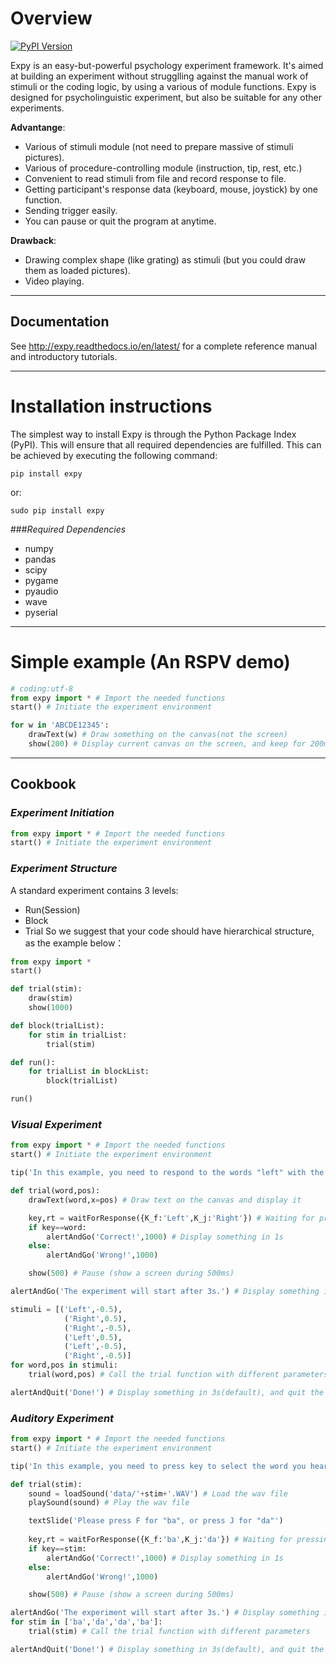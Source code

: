 # Overview

[![PyPI Version][pypi-v-image]][pypi-v-link]

[pypi-v-image]: https://img.shields.io/pypi/v/expy.png
[pypi-v-link]: https://pypi.python.org/pypi/expy

Expy is an easy-but-powerful psychology experiment framework. It's aimed at building an experiment without strugglling against the manual work of stimuli or the coding logic, by using a various of module functions.
Expy is designed for psycholinguistic experiment, but also be suitable for any other experiments.

**Advantange**:

- Various of stimuli module (not need to prepare massive of stimuli pictures).
- Various of procedure-controlling module (instruction, tip, rest, etc.)
- Convenient to read stimuli from file and record response to file.
- Getting participant's response data (keyboard, mouse, joystick) by one function.
- Sending trigger easily.
- You can pause or quit the program at anytime.

**Drawback**:

- Drawing complex shape (like grating) as stimuli (but you could draw them as loaded pictures).
- Video playing.

---
## Documentation
See http://expy.readthedocs.io/en/latest/ for a complete reference manual and introductory tutorials.

---
# Installation instructions

The simplest way to install Expy is through the Python Package Index (PyPI). This will ensure that all required dependencies are fulfilled. This can be achieved by executing the following command:

```
pip install expy
```
or:
```
sudo pip install expy
```

###*Required Dependencies*

- numpy
- pandas
- scipy
- pygame
- pyaudio
- wave
- pyserial

---
# Simple example (An RSPV demo)

```python
# coding:utf-8
from expy import * # Import the needed functions
start() # Initiate the experiment environment

for w in 'ABCDE12345':
    drawText(w) # Draw something on the canvas(not the screen)
    show(200) # Display current canvas on the screen, and keep for 200ms
```

---
## Cookbook
### *Experiment Initiation*
```python
from expy import * # Import the needed functions
start() # Initiate the experiment environment
```

### *Experiment Structure*
A standard experiment contains 3 levels:
- Run(Session)
- Block
- Trial
  So we suggest that your code should have hierarchical structure, as the example below：
```python
from expy import *
start()

def trial(stim):
    draw(stim)
    show(1000)

def block(trialList):
    for stim in trialList:
        trial(stim)

def run():
    for trialList in blockList:
        block(trialList)

run()
```
### *Visual Experiment*
```python
from expy import * # Import the needed functions
start() # Initiate the experiment environment

tip('In this example, you need to respond to the words "left" with the F key , and respond to the words "right" with the J key. ') # Display something until pressing 'SPACE' or 'ENTER'

def trial(word,pos):
    drawText(word,x=pos) # Draw text on the canvas and display it

    key,rt = waitForResponse({K_f:'Left',K_j:'Right'}) # Waiting for pressing 'F' or 'J'
    if key==word:
        alertAndGo('Correct!',1000) # Display something in 1s
    else:
        alertAndGo('Wrong!',1000)

    show(500) # Pause (show a screen during 500ms)

alertAndGo('The experiment will start after 3s.') # Display something in 3s(default)

stimuli = [('Left',-0.5),
            ('Right',0.5),
            ('Right',-0.5),
            ('Left',0.5),
            ('Left',-0.5),
            ('Right',-0.5)]
for word,pos in stimuli:
    trial(word,pos) # Call the trial function with different parameters

alertAndQuit('Done!') # Display something in 3s(default), and quit the program
```

### *Auditory Experiment*
```python
from expy import * # Import the needed functions
start() # Initiate the experiment environment

tip('In this example, you need to press key to select the word you heard.') # Display something until pressing 'SPACE' or 'ENTER'

def trial(stim):
    sound = loadSound('data/'+stim+'.WAV') # Load the wav file
    playSound(sound) # Play the wav file

    textSlide('Please press F for "ba", or press J for "da"')
    
    key,rt = waitForResponse({K_f:'ba',K_j:'da'}) # Waiting for pressing 'F' or 'J'
    if key==stim:
        alertAndGo('Correct!',1000) # Display something in 1s
    else:
        alertAndGo('Wrong!',1000)

    show(500) # Pause (show a screen during 500ms)

alertAndGo('The experiment will start after 3s.') # Display something in 3s(default)
for stim in ['ba','da','da','ba']:
    trial(stim) # Call the trial function with different parameters

alertAndQuit('Done!') # Display something in 3s(default), and quit the program
```
